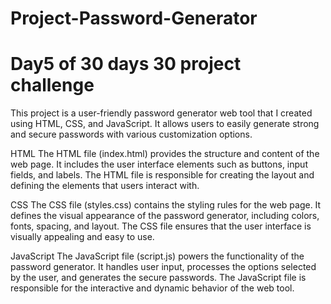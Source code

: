 # Project-Password-Generator

# Day5 of 30 days 30 project challenge

This project is a user-friendly password generator web tool that I created using HTML, CSS, and JavaScript. It allows users to easily generate strong and secure passwords with various customization options.

HTML
The HTML file (index.html) provides the structure and content of the web page. It includes the user interface elements such as buttons, input fields, and labels. The HTML file is responsible for creating the layout and defining the elements that users interact with.

CSS
The CSS file (styles.css) contains the styling rules for the web page. It defines the visual appearance of the password generator, including colors, fonts, spacing, and layout. The CSS file ensures that the user interface is visually appealing and easy to use.

JavaScript
The JavaScript file (script.js) powers the functionality of the password generator. It handles user input, processes the options selected by the user, and generates the secure passwords. The JavaScript file is responsible for the interactive and dynamic behavior of the web tool.
